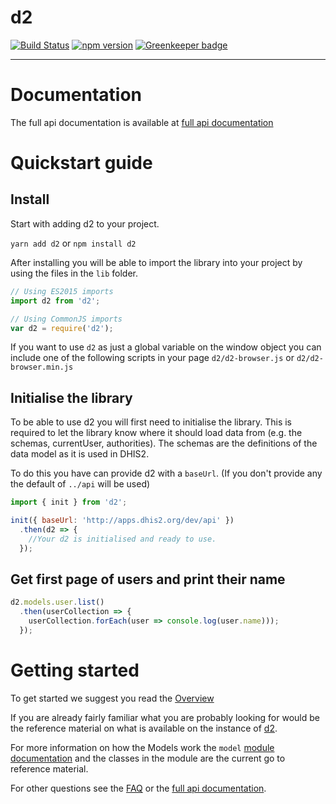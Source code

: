# d2

[![Build Status](https://travis-ci.com/dhis2/d2.svg)](https://travis-ci.com/dhis2/d2)
[![npm version](https://badge.fury.io/js/d2.svg)](https://badge.fury.io/js/d2) [![Greenkeeper badge](https://badges.greenkeeper.io/dhis2/d2.svg)](https://greenkeeper.io/)

----

# Documentation
The full api documentation is available at [full api documentation](https://d2-ci.github.io/d2/)

# Quickstart  guide

## Install

Start with adding d2 to your project.

`yarn add d2` or `npm install d2`

After installing you will be able to import the library into your project by using the files in the `lib` folder.

```js
// Using ES2015 imports
import d2 from 'd2';

// Using CommonJS imports
var d2 = require('d2');
```

If you want to use `d2` as just a global variable on the window object you can include one of the following scripts in
your page `d2/d2-browser.js` or `d2/d2-browser.min.js`

## Initialise the library
To be able to use d2 you will first need to initialise the library. This is required to let the library know
where it should load data from (e.g. the schemas, currentUser, authorities). The schemas are the definitions of the data model as it is used in DHIS2.

To do this you have can provide d2 with a `baseUrl`. (If you don't provide any the default of `../api` will be used)

```js
import { init } from 'd2';

init({ baseUrl: 'http://apps.dhis2.org/dev/api' })
  .then(d2 => {
    //Your d2 is initialised and ready to use.
  });
```

## Get first page of users and print their name
```js
d2.models.user.list()
  .then(userCollection => {
    userCollection.forEach(user => console.log(user.name)));
  });
```

# Getting started

To get started we suggest you read the [Overview](https://d2-ci.github.io/d2/tutorial-overview.html)

If you are already fairly familiar what you are probably looking for would be the reference material on what is available
on the instance of [d2](https://d2-ci.github.io/d2/module-d2.init-d2.html).

For more information on how the Models work the `model` [module documentation](https://d2-ci.github.io/d2/module-model.html) and
the classes in the module are the current go to reference material.

For other questions see the [FAQ](https://d2-ci.github.io/d2/tutorial-FAQ.html) or the [full api documentation](https://d2-ci.github.io/d2).
